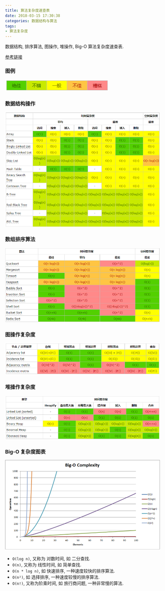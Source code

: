 ```yaml
---
title: 算法复杂度速查表
date: 2018-03-15 17:30:38
categories: 数据结构与算法
tags:
- 算法复杂度
---
```

数据结构, 排序算法, 图操作, 堆操作, Big-O 算法复杂度速查表.
<!-- more -->

[参考链接](https://linux.cn/article-7480-1.html "每个程序员都应该收藏的算法复杂度速查表")

### 图例
![图例](/imgs/algorithm/tuli.PNG)

### 数据结构操作
![数据结构操作复杂度](/imgs/algorithm/shujujiegoucaozuo.PNG)

### 数组排序算法
![数组排序算法复杂度](/imgs/algorithm/shujupaixusuanfa.PNG)

### 图操作复杂度
![图操作复杂度](/imgs/algorithm/tucaozuo.PNG)

### 堆操作复杂度
![堆操作复杂度](/imgs/algorithm/duicaozuo.PNG)

### Big-O 复杂度图表
![Big-O 算法复杂度图表](/imgs/algorithm/Big-O_Complexity.png "Big-O COmplexity")

- `O(log n)`, 又称为 对数时间, 如 二分查找.
- `O(n)`, 又称为 线性时间, 如 简单查找.
- `O(n * log n)`, 如 快速排序, 一种速度较快的排序算法.
- `O(n²)`, 如 选择排序, 一种速度较慢的排序算法.
- `O(n!)`, 又称为阶乘时间, 如 旅行商问题, 一种非常慢的算法.
